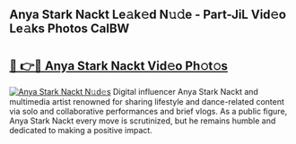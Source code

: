## Anya Stark Nackt Le𝚊k𝚎d N𝚞𝚍e - Part-JiL Vid𝚎o Le𝚊ks Photos CalBW

# <h2><a href="http://fb2nv8.evod.top/?m=Anya+Stark+Nackt">🔗 👉🔴 Anya Stark Nackt Vid𝚎o Ph𝚘t𝚘s</a></h2>

[![Anya Stark Nackt N𝚞d𝚎s](https://i.imgur.com/8V9OHl7.gif)](http://fb2nv8.evod.top/?m=Anya+Stark+Nackt)
Digital influencer Anya Stark Nackt and multimedia artist renowned for sharing lifestyle and dance-related content via solo and collaborative performances and brief vlogs. As a public figure, Anya Stark Nackt every move is scrutinized, but he remains humble and dedicated to making a positive impact. 
